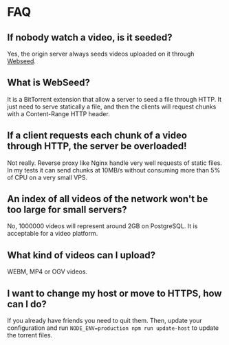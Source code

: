 # FAQ

## If nobody watch a video, is it seeded?

Yes, the origin server always seeds videos uploaded on it through [Webseed](http://www.bittorrent.org/beps/bep_0019.html).


## What is WebSeed?

It is a BitTorrent extension that allow a server to seed a file through HTTP. It just need to serve statically a file, and then the clients will request chunks with a Content-Range HTTP header.


## If a client requests each chunk of a video through HTTP, the server be overloaded!

Not really. Reverse proxy like Nginx handle very well requests of static files. In my tests it can send chunks at 10MB/s without consuming more than 5% of CPU on a very small VPS.


## An index of all videos of the network won't be too large for small servers?

No, 1000000 videos will represent around 2GB on PostgreSQL. It is acceptable for a video platform.


## What kind of videos can I upload?

WEBM, MP4 or OGV videos.


## I want to change my host or move to HTTPS, how can I do?

If you already have friends you need to quit them.
Then, update your configuration and run `NODE_ENV=production npm run update-host` to update the torrent files.
